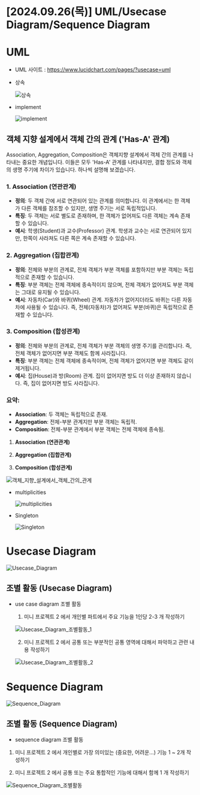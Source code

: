 # [2024.09.26(목)] UML/Usecase Diagram/Sequence Diagram

# UML

- UML 사이트 : https://www.lucidchart.com/pages/?usecase=uml

- 상속
    
    ![상속](./img/20240926/상속.png)
    

- implement
    
    ![implement](./img/20240926/implement.png)
    

## 객체 지향 설계에서 객체 간의 관계 ('Has-A' 관계)

Association, Aggregation, Composition은 객체지향 설계에서 객체 간의 관계를 나타내는 중요한 개념입니다. 이들은 모두 'Has-A' 관계를 나타내지만, 결합 정도와 객체의 생명 주기에 차이가 있습니다. 하나씩 설명해 보겠습니다.

### 1. **Association (연관관계)**

- **정의**: 두 객체 간에 서로 연관되어 있는 관계를 의미합니다. 이 관계에서는 한 객체가 다른 객체를 참조할 수 있지만, 생명 주기는 서로 독립적입니다.
- **특징**: 두 객체는 서로 별도로 존재하며, 한 객체가 없어져도 다른 객체는 계속 존재할 수 있습니다.
- **예시**: 학생(Student)과 교수(Professor) 관계. 학생과 교수는 서로 연관되어 있지만, 한쪽이 사라져도 다른 쪽은 계속 존재할 수 있습니다.

### 2. **Aggregation (집합관계)**

- **정의**: 전체와 부분의 관계로, 전체 객체가 부분 객체를 포함하지만 부분 객체는 독립적으로 존재할 수 있습니다.
- **특징**: 부분 객체는 전체 객체에 종속적이지 않으며, 전체 객체가 없어져도 부분 객체는 그대로 유지될 수 있습니다.
- **예시**: 자동차(Car)와 바퀴(Wheel) 관계. 자동차가 없어지더라도 바퀴는 다른 자동차에 사용될 수 있습니다. 즉, 전체(자동차)가 없어져도 부분(바퀴)은 독립적으로 존재할 수 있습니다.

### 3. **Composition (합성관계)**

- **정의**: 전체와 부분의 관계로, 전체 객체가 부분 객체의 생명 주기를 관리합니다. 즉, 전체 객체가 없어지면 부분 객체도 함께 사라집니다.
- **특징**: 부분 객체는 전체 객체에 종속적이며, 전체 객체가 없어지면 부분 객체도 같이 제거됩니다.
- **예시**: 집(House)과 방(Room) 관계. 집이 없어지면 방도 더 이상 존재하지 않습니다. 즉, 집이 없어지면 방도 사라집니다.

### 요약:

- **Association**: 두 객체는 독립적으로 존재.
- **Aggregation**: 전체-부분 관계지만 부분 객체는 독립적.
- **Composition**: 전체-부분 관계에서 부분 객체는 전체 객체에 종속됨.

1. **Association (연관관계)**

2. **Aggregation (집합관계)**

3. **Composition (합성관계)**

![객체_지향_설계에서_객체_간의_관계](./img/20240926/객체_지향_설계에서_객체_간의_관계.png)

- multiplicities
    
    ![multiplicities](./img/20240926/multiplicities.png)
    

- Singleton
    
    ![Singleton](./img/20240926/Singleton.png)
    

# Usecase Diagram

![Usecase_Diagram](./img/20240926/Usecase_Diagram.png)

## 조별 활동 (Usecase Diagram)

- use case diagram 조별 활동
    
    1. 미니 프로젝트 2 에서 개인별 파트에서 주요 기능을 1인당 2-3 개 작성하기
    
    ![Usecase_Diagram_조별활동_1](./img/20240926/Usecase_Diagram_조별활동_1.png)
    
    2. 미니 프로젝트 2 에서 공통 또는 부분적인 공통 영역에 대해서 파악하고 관련 내용 작성하기
    
    ![Usecase_Diagram_조별활동_2](./img/20240926/Usecase_Diagram_조별활동_2.png)
    

# Sequence Diagram

![Sequence_Diagram](./img/20240926/Sequence_Diagram.png)

## 조별 활동 (Sequence Diagram)

- sequence diagram 조별 활동

1. 미니 프로젝트 2 에서 개인별로 가장 의미있는 (중요한, 어려운...) 기능 1 ~ 2개 작성하기

2. 미니 프로젝트 2 에서 공통 또는 주요 통합적인 기능에 대해서 함께 1 개 작성하기

![Sequence_Diagram_조별활동](./img/20240926/Sequence_Diagram_조별활동.png)